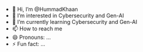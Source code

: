 - 👋 Hi, I’m @HummadKhaan
- 👀 I’m interested in Cybersecurity and Gen-AI
- 🌱 I’m currently learning Cybersecurity and Gen-AI
- 📫 How to reach me 
- 😄 Pronouns: ...
- ⚡ Fun fact: ...

<!---
HummadKhaan/HummadKhaan is a ✨ special ✨ repository because its `README.md` (this file) appears on your GitHub profile.
You can click the Preview link to take a look at your changes.
--->

